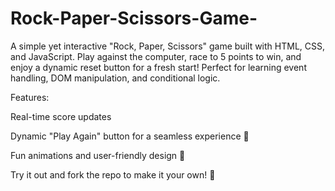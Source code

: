 # Rock-Paper-Scissors-Game-
A simple yet interactive "Rock, Paper, Scissors" game built with HTML, CSS, and JavaScript. Play against the computer, race to 5 points to win, and enjoy a dynamic reset button for a fresh start! Perfect for learning event handling, DOM manipulation, and conditional logic.

Features:

Real-time score updates 

Dynamic "Play Again" button for a seamless experience 🔄

Fun animations and user-friendly design 🎨

Try it out and fork the repo to make it your own! 🚀
